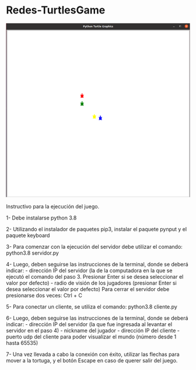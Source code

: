 # Redes-TurtlesGame

![](./1.png)

Instructivo para la ejecución del juego.

1- Debe instalarse python 3.8

2- Utilizando el instalador de paquetes pip3, instalar el paquete pynput y el paquete keyboard

3- Para comenzar con la ejecución del servidor debe utilizar el comando: python3.8 servidor.py

4- Luego, deben seguirse las instrucciones de la terminal, donde se deberá indicar:
    - dirección IP del servidor (la de la computadora en la que se ejecutó el comando del paso 3. Presionar Enter si se desea seleccionar
                                 el valor por defecto)
    - radio de visión de los jugadores (presionar Enter si desea seleccionar el valor por defecto)
    Para cerrar el servidor debe presionarse dos veces: Ctrl + C 
                                    

5- Para conectar un cliente, se utiliza el comando: python3.8 cliente.py

6- Luego, deben seguirse las instrucciones de la terminal, donde se deberá indicar:
    - dirección IP del servidor (la que fue ingresada al levantar el servidor en el paso 4)
    - nickname del jugador 
    - dirección IP del cliente
    - puerto udp del cliente para poder visualizar el mundo (número desde 1 hasta 65535)

7- Una vez llevada a cabo la conexión con éxito, utilizar las flechas para mover a la tortuga, y el botón Escape 
   en caso de querer salir del juego.
